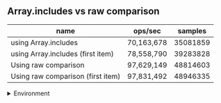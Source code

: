 ## Array.includes vs raw comparison

|name|ops/sec|samples|
|-|-|-|
|using Array.includes|70,163,678|35081859|
|using Array.includes (first item)|78,558,790|39283828|
|Using raw comparison|97,629,149|48814603|
|Using raw comparison (first item)|97,831,492|48946335|


<details>
<summary>Environment</summary>

* __Machine:__ linux x64 | 4 vCPUs | 7.6GB Mem
* __Run:__ Tue May 06 2025 18:51:58 GMT+0000 (Coordinated Universal Time)
* __Node:__ `v24.0.0`
</details>

<!--
{"environment":{"platform":"linux","arch":"x64","cpus":4,"totalMemory":7.597835540771484},"benchmarks":[{"name":"using Array.includes","samples":35081859,"opsSec":70163678.98899448},{"name":"using Array.includes (first item)","samples":39283828,"opsSec":78558790.01207681},{"name":"Using raw comparison","samples":48814603,"opsSec":97629149.17983519},{"name":"Using raw comparison (first item)","samples":48946335,"opsSec":97831492.25029917}]}-->
